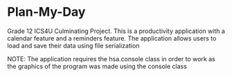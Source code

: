 # Plan-My-Day
Grade 12 ICS4U Culminating Project. This is a productivity application with a calendar feature and a reminders feature. The application allows users to load and save their data using file serialization

NOTE: The application requires the hsa.console class in order to work as the graphics of the program was made using the console class
